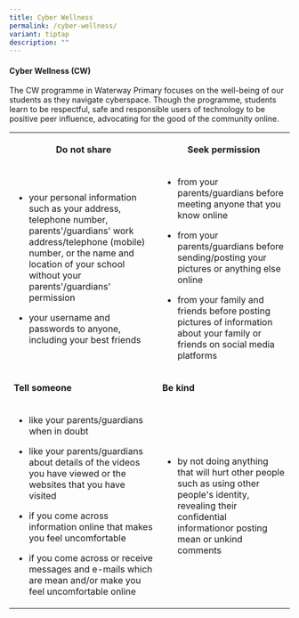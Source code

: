 ```yaml
---
title: Cyber Wellness
permalink: /cyber-wellness/
variant: tiptap
description: ""
---
```

<h4>Cyber Wellness (CW)</h4>
<p>The CW programme in Waterway Primary focuses on the well-being of our
students as they navigate cyberspace. Though the programme, students learn
to be respectful, safe and responsible users of technology to be positive
peer influence, advocating for the good of the community online.</p>
<table style="minWidth: 50px">
<colgroup>
<col>
<col>
</colgroup>
<tbody>
<tr>
<th rowspan="1" colspan="1">
<p>Do not share</p>
</th>
<th rowspan="1" colspan="1">
<p>Seek permission</p>
</th>
</tr>
<tr>
<td rowspan="1" colspan="1">
<ul data-tight="true" class="tight">
<li>
<p>your personal information such as your address, telephone number, parents'/guardians'
work address/telephone (mobile) number, or the name and location of your
school without your parents'/guardians' permission</p>
</li>
<li>
<p>your username and passwords to anyone, including your best friends</p>
</li>
</ul>
</td>
<td rowspan="1" colspan="1">
<ul data-tight="true" class="tight">
<li>
<p>from your parents/guardians before meeting anyone that you know online</p>
</li>
<li>
<p>from your parents/guardians before sending/posting your pictures or anything
else online</p>
</li>
<li>
<p>from your family and friends before posting pictures of information about
your family or friends on social media platforms</p>
</li>
</ul>
</td>
</tr>
<tr>
<td rowspan="1" colspan="1">
<p><strong>Tell someone</strong>
</p>
</td>
<td rowspan="1" colspan="1">
<p><strong>Be kind</strong>
</p>
</td>
</tr>
<tr>
<td rowspan="1" colspan="1">
<ul data-tight="true" class="tight">
<li>
<p>like your parents/guardians when in doubt</p>
</li>
<li>
<p>like your parents/guardians about details of the videos you have viewed
or the websites that you have visited</p>
</li>
<li>
<p>if you come across information online that makes you feel uncomfortable</p>
</li>
<li>
<p>if you come across or receive messages and e-mails which are mean and/or
make you feel uncomfortable online</p>
</li>
</ul>
</td>
<td rowspan="1" colspan="1">
<ul data-tight="true" class="tight">
<li>
<p>by not doing anything that will hurt other people such as using other
people's identity, revealing their confidential informationor posting mean
or unkind comments</p>
</li>
</ul>
</td>
</tr>
</tbody>
</table>
<p>
<br>
</p>
<p></p>
<p></p>
<p></p>
<p></p>